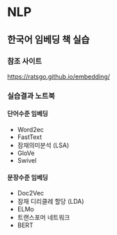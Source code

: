 # NLP
## 한국어 임베딩 책 실습  
### 참조 사이트  
https://ratsgo.github.io/embedding/

### 실습결과 노트북
#### 단어수준 임베딩
* Word2ec
* FastText
* 잠재의미분석 (LSA)
* GloVe
* Swivel
#### 문장수준 임베딩
* Doc2Vec
* 잠재 디리클레 할당 (LDA)
* ELMo
* 트랜스포머 네트워크
* BERT
